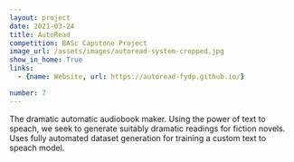 ```yaml
---
layout: project
date: 2021-03-24
title: AutoRead
competition: BASc Capstone Project
image_url: /assets/images/autoread-system-cropped.jpg
show_in_home: True
links:
  - {name: Website, url: https://autoread-fydp.github.io/}

number: 7
---
```


The dramatic automatic audiobook maker. Using the power of text to speach, we seek to generate suitably dramatic readings for fiction novels.
Uses fully automated dataset generation for training a custom text to speach model.